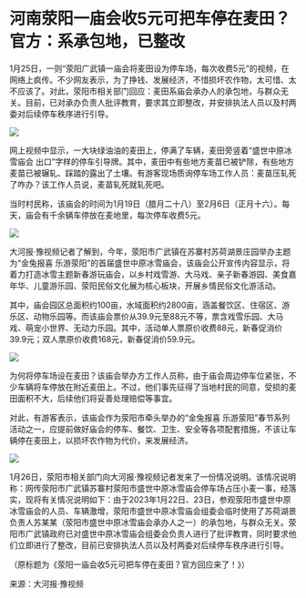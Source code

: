 # 河南荥阳一庙会收5元可把车停在麦田？官方：系承包地，已整改

1月25日，一则“荥阳广武镇一庙会将麦田设为停车场，每次收费5元”的视频，在网络上疯传。不少网友表示，为了挣钱、发展经济，不惜损坏农作物，太可惜、太不应该了。对此，荥阳市相关部门回应：麦田系庙会承办人的承包地，与群众无关。目前，已对承办负责人批评教育，要求其立即整改，并安排执法人员以及村两委对后续停车秩序进行引导。

![](https://inews.gtimg.com/newsapp_bt/0/15628972126/1000)

网上视频中显示，一大块绿油油的麦田上，停满了车辆，麦田旁竖着“盛世中原冰雪庙会
出口”字样的停车引导牌。其中，麦田中有些地方麦苗已被铲除，有些地方麦苗已被辗轧、踩踏的露出了土壤。有游客现场质询停车场工作人员：麦苗压轧死了咋办？该工作人员说，麦苗轧死就轧死吧。

当时村民称，该庙会的时间为1月19日（腊月二十八）至2月6日（正月十六）。每天，庙会有千余辆车停放在麦地里，每次停车收费5元。

![](https://inews.gtimg.com/newsapp_bt/0/15628972130/1000)

大河报·豫视频记者了解到，今年，荥阳市广武镇在苏寨村苏荷湖景庄园举办主题为“金兔报喜
乐游荥阳”的首届盛世中原冰雪庙会，该庙会公开宣传内容显示，将着力打造冰雪主题新春游玩庙会，以乡村戏雪游、大马戏、亲子新春游园、美食嘉年华、儿童游乐园、荥阳民俗文化展为核心板块，开展乡情民俗文化游活动。

其中，庙会园区总面积约100亩，水域面积约2800亩，涵盖餐饮区、住宿区、游乐区、动物乐园等。而该庙会票价从39.9元至88元不等，票含戏雪乐园、大马戏、萌宠小世界、无动力乐园。其中，活动单人票原价收费88元，新春促消价39.9元；双人票原价收费168元，新春促消价59.9元。

![](https://inews.gtimg.com/newsapp_bt/0/15628972125/1000)

为何将停车场设在麦田？该庙会举办方工作人员称，由于庙会周边停车位紧张，不少车辆将车停放在附近麦田上。不过，他们事先征得了当地村民的同意，受损的麦田面积不大，后续他们将妥善处理赔偿等事宜。

对此，有游客表示，该庙会作为荥阳市牵头举办的“金兔报喜
乐游荥阳”春节系列活动之一，应提前做好庙会的停车、餐饮、卫生、安全等各项配套措施，不该让车辆停在麦田上，以损坏农作物为代价，来发展经济。

![](https://inews.gtimg.com/newsapp_bt/0/15628972129/1000)

1月26日，荥阳市相关部门向大河报·豫视频记者发来了一份情况说明。该情况说明称：网传荥阳市广武镇苏寨村荥阳市盛世中原冰雪庙会停车场占压小麦一事，经落实，现将有关情况说明如下：由于2023年1月22日、23日，参观荥阳市盛世中原冰雪庙会的人员、车辆激增，荥阳市盛世中原冰雪庙会组委会临时使用了苏荷湖景负责人苏某某（荥阳市盛世中原冰雪庙会承办人之一）的承包地，与群众无关。荥阳市广武镇政府已对盛世中原冰雪庙会组委会负责人进行了批评教育，同时要求他们立即进行了整改，目前已安排执法人员以及村两委对后续停车秩序进行引导。

（原标题为《荥阳一庙会收5元可把车停在麦田？官方回应来了！》）

来源：大河报·豫视频

